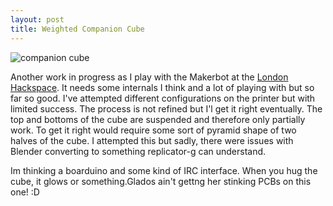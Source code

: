 ```yaml
--- 
layout: post
title: Weighted Companion Cube
---
```



![companion cube](http://2.bp.blogspot.com/_WNXP2eEZSdg/TM_YBNY4mwI/AAAAAAAAAvs/O7ezHaK12es/s1600/cc1.jpg)


Another work in progress as I play with the Makerbot at the <a href="http://london.hackspace.org.uk">London Hackspace</a>. It needs some internals I think and a lot of playing with but so far so good. I've attempted different configurations on the printer but with limited success. The process is not refined but I'l get it right eventually. The top and bottoms of the cube are suspended and therefore only partially work. To get it right would require some sort of pyramid shape of two halves of the cube. I attempted this but sadly, there were issues with Blender converting to something replicator-g can understand.


Im thinking a boarduino and some kind of IRC interface. When you hug the cube, it glows or something.Glados ain't gettng her stinking PCBs on this one! :D
